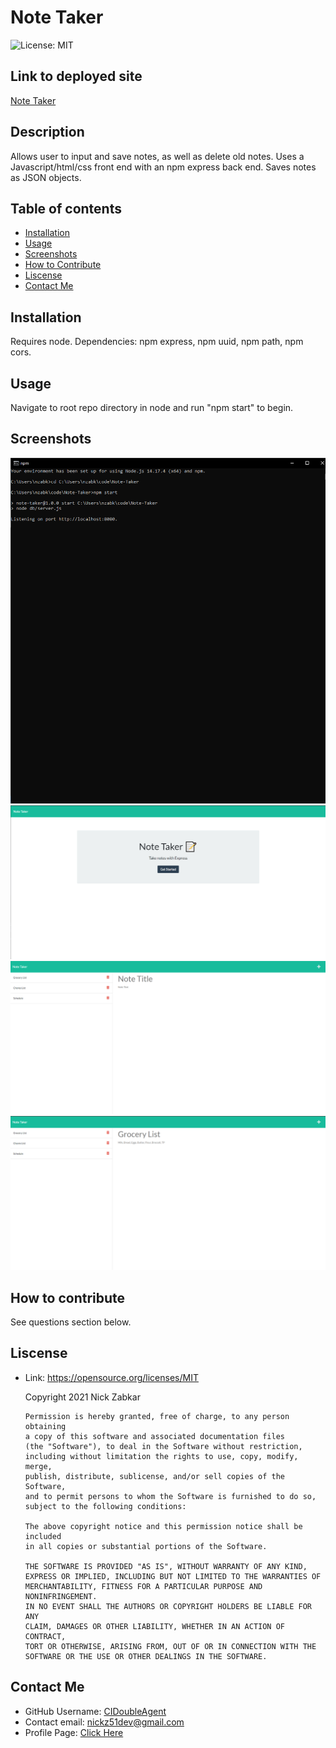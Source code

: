   # Note Taker
  ![License: MIT](https://img.shields.io/badge/License-MIT-yellow.svg)
  ## Link to deployed site
  [Note Taker](https://lit-fortress-73592.herokuapp.com/notes)
  ## Description
  Allows user to input and save notes, as well as delete old notes. Uses a Javascript/html/css front end with an npm express back end. Saves notes as JSON objects. 
  ## Table of contents
  * [Installation](#installation)
  * [Usage](#usage)
  * [Screenshots](#screenshots)
  * [How to Contribute](#how-to-contribute)
  * [Liscense](#liscense)
  * [Contact Me](#contact-me)
  ## Installation
  Requires node. Dependencies: npm express, npm uuid, npm path, npm cors.
  ## Usage
  Navigate to root repo directory in node and run "npm start" to begin.
  ## Screenshots
  ![Note_Taker_1](https://github.com/CIDoubleAgent/Note-Taker/blob/main/images/Note_Taker_1.png?raw=true)
  ![Note_Taker_2](https://github.com/CIDoubleAgent/Note-Taker/blob/main/images/Note_Taker_2.png?raw=true)
  ![Note_Taker_3](https://github.com/CIDoubleAgent/Note-Taker/blob/main/images/Note_Taker_3.png?raw=true)
  ![Note_Taker_4](https://github.com/CIDoubleAgent/Note-Taker/blob/main/images/Note_Taker_4.png?raw=true)
  ## How to contribute
  See questions section below.
  ## Liscense
  * Link: https://opensource.org/licenses/MIT  

      Copyright 2021 Nick Zabkar

        Permission is hereby granted, free of charge, to any person obtaining 
        a copy of this software and associated documentation files 
        (the "Software"), to deal in the Software without restriction, 
        including without limitation the rights to use, copy, modify, merge, 
        publish, distribute, sublicense, and/or sell copies of the Software, 
        and to permit persons to whom the Software is furnished to do so, 
        subject to the following conditions:

        The above copyright notice and this permission notice shall be included 
        in all copies or substantial portions of the Software.

        THE SOFTWARE IS PROVIDED "AS IS", WITHOUT WARRANTY OF ANY KIND, 
        EXPRESS OR IMPLIED, INCLUDING BUT NOT LIMITED TO THE WARRANTIES OF 
        MERCHANTABILITY, FITNESS FOR A PARTICULAR PURPOSE AND NONINFRINGEMENT. 
        IN NO EVENT SHALL THE AUTHORS OR COPYRIGHT HOLDERS BE LIABLE FOR ANY 
        CLAIM, DAMAGES OR OTHER LIABILITY, WHETHER IN AN ACTION OF CONTRACT, 
        TORT OR OTHERWISE, ARISING FROM, OUT OF OR IN CONNECTION WITH THE 
        SOFTWARE OR THE USE OR OTHER DEALINGS IN THE SOFTWARE.
  ## Contact Me
  * GitHub Username: [CIDoubleAgent](https://github.com/CIDoubleAgent)
  * Contact email: [nickz51dev@gmail.com](https://mail.google.com/mail/?view=cm&fs=1&tf=1&to=nickz51dev@gmail.com)
  * Profile Page: [Click Here](https://cidoubleagent.github.io/react-portfolio/)
